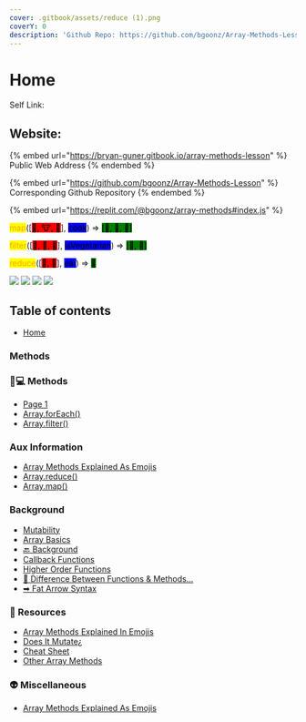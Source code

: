 ```yaml
---
cover: .gitbook/assets/reduce (1).png
coverY: 0
description: 'Github Repo: https://github.com/bgoonz/Array-Methods-Lesson'
---
```


# Home

Self Link:

## Website:



{% embed url="https://bryan-guner.gitbook.io/array-methods-lesson" %}
Public Web Address
{% endembed %}

{% embed url="https://github.com/bgoonz/Array-Methods-Lesson" %}
Corresponding Github Repository
{% endembed %}

{% embed url="https://replit.com/@bgoonz/array-methods#index.js" %}

<mark style="color:orange;">map</mark>(\[<mark style="background-color:red;">🌽, 🐮, 🐔</mark>], <mark style="background-color:blue;">cook</mark>) => <mark style="background-color:green;">\[🍿, 🍔, 🍳]</mark>

<mark style="color:orange;">filter</mark>(\[<mark style="background-color:red;">🍿, 🍔, 🍳</mark>], <mark style="background-color:blue;">isVegetarian</mark>) => <mark style="background-color:green;">\[🍿, 🍳]</mark>

<mark style="color:orange;">reduce</mark>(\[<mark style="background-color:red;">🍿, 🍳</mark>], <mark style="background-color:blue;">eat</mark>) => <mark style="background-color:green;">💩</mark>

![](<.gitbook/assets/Array Methods\_Instructor Position Assessment-1.png>) ![](<.gitbook/assets/Array Methods\_Instructor Position Assessment-2.png>) ![](<.gitbook/assets/Array Methods\_Instructor Position Assessment-3.png>) ![](<.gitbook/assets/Array Methods\_Instructor Position Assessment-4.png>)



## Table of contents

* [Home](https://bryan-guner.gitbook.io/array-methods-lesson/README)

### Methods

### 👨💻 Methods

* [Page 1](https://bryan-guner.gitbook.io/array-methods-lesson/methods-1/page-1)
* [Array.forEach()](https://bryan-guner.gitbook.io/array-methods-lesson/methods-1/array.foreach)
* [Array.filter()](https://bryan-guner.gitbook.io/array-methods-lesson/methods-1/array.filter)

### Aux Information

* [Array Methods Explained As Emojis](https://bryan-guner.gitbook.io/array-methods-lesson/aux-information/array-methods-explained-as-emojis)
* [Array.reduce()](https://bryan-guner.gitbook.io/array-methods-lesson/aux-information/array.reduce)
* [Array.map()](https://bryan-guner.gitbook.io/array-methods-lesson/aux-information/array.map)

### Background

* [Mutability](https://bryan-guner.gitbook.io/array-methods-lesson/background/mutability)
* [Array Basics](https://bryan-guner.gitbook.io/array-methods-lesson/background/array-basics)
* [🔙 Background](https://bryan-guner.gitbook.io/array-methods-lesson/background/background)
* [Callback Functions](https://bryan-guner.gitbook.io/array-methods-lesson/background/callback-functions)
* [Higher Order Functions](https://bryan-guner.gitbook.io/array-methods-lesson/background/higher-order-functions)
* [🧘 Difference Between Functions & Methods...](https://bryan-guner.gitbook.io/array-methods-lesson/background/difference-between-functions-and-methods...)
* [➡ Fat Arrow Syntax](https://bryan-guner.gitbook.io/array-methods-lesson/background/fat-arrow-syntax)

### 📖 Resources

* [Array Methods Explained In Emojis](https://bryan-guner.gitbook.io/array-methods-lesson/resources/array-methods-explained-in-emojis)
* [Does It Mutate¿](https://bryan-guner.gitbook.io/array-methods-lesson/resources/does-it-mutate)
* [Cheat Sheet](https://bryan-guner.gitbook.io/array-methods-lesson/resources/cheat-sheet)
* [Other Array Methods](https://bryan-guner.gitbook.io/array-methods-lesson/resources/other-array-methods)

### 👽 Miscellaneous

* [Array Methods Explained As Emojis](https://bryan-guner.gitbook.io/array-methods-lesson/miscellaneous/array-methods-explained-as-emojis)
